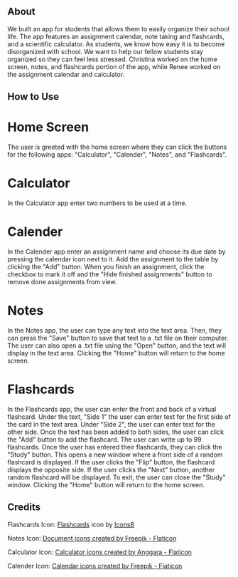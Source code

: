 ## About
We built an app for students that allows them to easily organize their school life. The app features an assignment calendar, note taking and flashcards, and a scientific calculator. As students, we know how easy it is to become disorganized with school. We want to help our fellow students stay organized so they can feel less stressed. Christina worked on the home screen, notes, and flashcards portion of the app, while Renee worked on the assignment calendar and calculator.

## How to Use
# Home Screen 
The user is greeted with the home screen where they can click the buttons for the following apps: "Calculator", "Calender", "Notes", and "Flashcards".

# Calculator
In the Calculator app enter two numbers to be used at a time. 

# Calender
In the Calender app enter an assignment name and choose its due date by pressing the calendar icon next to it. Add the assignment to the table by clicking the "Add" button. When you finish an assignment, click the checkbox to mark it off and the "Hide finished assignments" button to remove done assignments from view. 

# Notes
In the Notes app, the user can type any text into the text area. Then, they can press the "Save" button to save that text to a .txt file on their computer. The user can also open a .txt file using the "Open" button, and the text will display in the text area. Clicking the "Home" button will return to the home screen. 

# Flashcards
In the Flashcards app, the user can enter the front and back of a virtual flashcard. Under the text, "Side 1" the user can enter text for the first side of the card in the text area. Under "Side 2", the user can enter text for the other side. Once the text has been added to both sides, the user can click the "Add" button to add the flashcard. The user can write up to 99 flashcards. Once the user has entered their flashcards, they can click the "Study" button. This opens a new window where a front side of a random flashcard is displayed. If the user clicks the "Flip" button, the flashcard displays the opposite side. If the user clicks the "Next" button, another random flashcard will be displayed. To exit, the user can close the "Study" window. Clicking the "Home" button will return to the home screen.

## Credits
Flashcards Icon: <a target="_blank" href="https://icons8.com/icon/jXbM5uitRytN/flashcards">Flashcards</a> icon by <a target="_blank" href="https://icons8.com">Icons8</a>

Notes Icon: <a href="https://www.flaticon.com/free-icons/document" title="document icons">Document icons created by Freepik - Flaticon</a>

Calculator Icon: <a href="https://www.flaticon.com/free-icons/calculator" title="calculator icons">Calculator icons created by Anggara - Flaticon</a>

Calender Icon: <a href="https://www.flaticon.com/free-icons/calendar" title="calendar icons">Calendar icons created by Freepik - Flaticon</a>
